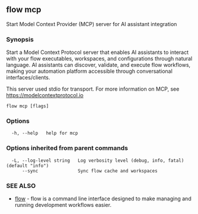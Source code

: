## flow mcp

Start Model Context Provider (MCP) server for AI assistant integration

### Synopsis

Start a Model Context Protocol server that enables AI assistants to interact with your flow executables, workspaces, and configurations through natural language. AI assistants can discover, validate, and execute flow workflows, making your automation platform accessible through conversational interfaces/clients.

This server used stdio for transport. For more information on MCP, see https://modelcontextprotocol.io

```
flow mcp [flags]
```

### Options

```
  -h, --help   help for mcp
```

### Options inherited from parent commands

```
  -L, --log-level string   Log verbosity level (debug, info, fatal) (default "info")
      --sync               Sync flow cache and workspaces
```

### SEE ALSO

* [flow](flow.md)	 - flow is a command line interface designed to make managing and running development workflows easier.

